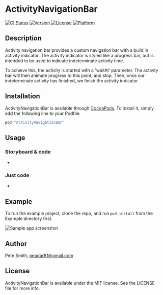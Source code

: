 # ActivityNavigationBar

[![CI Status](http://img.shields.io/travis/superpeteblaze/ActivityNavigationBar.svg?style=flat)](https://travis-ci.org/superpeteblaze/ActivityNavigationBar)
[![Version](https://img.shields.io/cocoapods/v/ActivityNavigationBar.svg?style=flat)](http://cocoapods.org/pods/ActivityNavigationBar)
[![License](https://img.shields.io/cocoapods/l/ActivityNavigationBar.svg?style=flat)](http://cocoapods.org/pods/ActivityNavigationBar)
[![Platform](https://img.shields.io/cocoapods/p/ActivityNavigationBar.svg?style=flat)](http://cocoapods.org/pods/ActivityNavigationBar)

## Description
Activity navigation bar provides a custom navigation bar with a build in
activity indicator. The activity indicator is styled like a progress bar,
but is intended to be used to indicate indeterminate activity time.

To achieve this, the activity is started with a 'waitAt' parameter.
The activity bar will then animate progress to this point, and stop.
Then, once our indeterminate activity has finished, we finish the
activity indicator.

## Installation

ActivityNavigationBar is available through [CocoaPods](http://cocoapods.org). To install
it, simply add the following line to your Podfile:

```ruby
pod "ActivityNavigationBar"
```

## Usage

### Storyboard & code

* 

### Just code

*

## Example

To run the example project, clone the repo, and run `pod install` from the Example directory first.

![Sample app screenshot](https://raw.githubusercontent.com/superpeteblaze/ActivityNavigationBar/master/Assets/Screenshot.png)

## Author

Pete Smith, peadar81@gmail.com

## License

ActivityNavigationBar is available under the MIT license. See the LICENSE file for more info.
